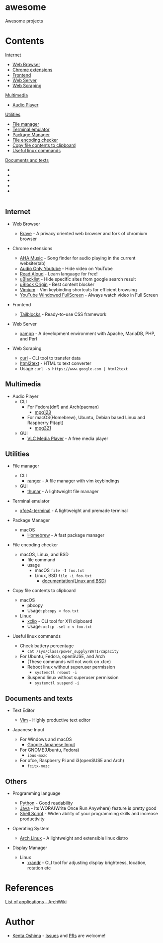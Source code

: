 # awesome
Awesome projects

# Contents
<a href="#Internet">Internet</a><br>
-  <a href="#Web Browser">Web Browser</a><br>
-  <a href="#Chrome extensions">Chrome extensions</a><br>
-  <a href="#Frontend">Frontend</a><br>
-  <a href="#Web Server">Web Server</a><br>
-  <a href="#Web Scraping">Web Scraping</a><br>

<a href="#Multimedia">Multimedia</a><br>
-  <a href="#Audio Player">Audio Player</a><br>

<a href="#Utilities">Utilities</a><br>
-  <a href="#File manager">File manager</a><br>
-  <a href="#Terminal emulator">Terminal emulator</a><br>
-  <a href="#Package Manager">Package Manager</a><br>
-  <a href="#File encoding checker">File encoding checker</a><br>
-  <a href="#Copy file contents to clipboard">Copy file contents to clipboard</a><br>
-  <a href="#Useful linux commands">Useful linux commands</a><br>

<a href="#Documents and texts">Documents and texts</a><br>
-  <a href="#"></a><br>
-  <a href="#"></a><br>
-  <a href="#"></a><br>
-  <a href="#"></a><br>
-  <a href="#"></a><br>
<a href="#Others"></a><br>



## Internet 
- Web Browser
  - [Brave](https://brave.com/) - A privacy oriented web browser and fork of chromium browser 
- Chrome extensions
  - [AHA Music](https://chrome.google.com/webstore/detail/aha-music-song-finder-for/dpacanjfikmhoddligfbehkpomnbgblf) - Song finder for audio playing in the current website(tab)
  - [Audio Only Youtube](https://chrome.google.com/webstore/detail/audio-only-youtube/pkocpiliahoaohbolmkelakpiphnllog) - Hide video on YouTube
  - [Read Aloud](https://chrome.google.com/webstore/detail/read-aloud-a-text-to-spee/hdhinadidafjejdhmfkjgnolgimiaplp) - Learn language for free!
  - [uBlacklist](https://chrome.google.com/webstore/detail/ublacklist/pncfbmialoiaghdehhbnbhkkgmjanfhe) - Hide specific sites from google search result
  - [uBlock Origin](https://chrome.google.com/webstore/detail/ublock-origin/cjpalhdlnbpafiamejdnhcphjbkeiagm) - Best content blocker
  - [Vimium](https://chrome.google.com/webstore/detail/vimium/dbepggeogbaibhgnhhndojpepiihcmeb) - Vim keybinding shortcuts for efficient browsing
  - [YouTube Windowed FullScreen](https://chrome.google.com/webstore/detail/youtube-windowed-fullscre/gkkmiofalnjagdcjheckamobghglpdpm) - Always watch video in Full Screen

- Frontend
  - [Tailblocks](https://tailblocks.cc/) - Ready-to-use CSS framework

- Web Server
  - [xampp](https://www.apachefriends.org/index.html) - A development environment with Apache, MariaDB, PHP, and Perl

- Web Scraping
  - [curl](https://curl.se/) - CLI tool to transfer data
  - [html2text](https://github.com/grobian/html2text) - HTML to text converter
  - Usage
    `curl -s https://www.google.com | html2text`

## Multimedia
- Audio Player
  - CLI
    - For Fedora(dnf) and Arch(pacman)
      - [mpg123](https://mpg123.de/)
    - For macOS(Homebrew), Ubuntu, Debian based Linux and Raspberry Pi(apt)
      - [mpg321](https://mpg321.sourceforge.net/)
  - GUI
    - [VLC Media Player](https://www.videolan.org/vlc/) - A free media player

## Utilities
- File manager
  - CLI
    - [ranger](https://github.com/ranger/ranger) - A file manager with vim keybindings
  - GUI
    - [thunar](https://github.com/xfce-mirror/thunar) - A lightweight file manager

- Terminal emulator
  - [xfce4-terminal](https://docs.xfce.org/apps/xfce4-terminal/start) - A lightweight and premade terminal

- Package Manager 
  - macOS 
    - [Homebrew](https://brew.sh/) - A fast package manager

- File encoding checker
  - macOS, Linux, and BSD
    - file command
    - usage
      - macOS `file -I foo.txt`
      - Linux, BSD `file -i foo.txt`
        - [documentation(Linux and BSD)](https://www.freebsd.org/cgi/man.cgi?query=file&manpath=FreeBSD+13.1-RELEASE+and+Ports)

- Copy file contents to clipboard
  - macOS
    - pbcopy
    - Usage: `pbcopy < foo.txt`
  - Linux
    - [xclip](https://github.com/astrand/xclip) - CLI tool for X11 clipboard
    - Usage: `xclip -sel c < foo.txt`

- Useful linux commands 
  - Check battery percentage
    - `cat /sys/class/power_supply/BAT1/capacity`
  - For Ubuntu, Fedora, openSUSE, and Arch
    - (These commands will not work on xfce)
    - Reboot linux without superuser permission
      - `systemctl reboot -i`
    - Suspend linux without superuser permission
      - `systemctl suspend -i`

## Documents and texts
- Text Editor
  - [Vim](https://www.vim.org/) - Highly productive text editor

- Japanese Input
  - For Windows and macOS
    - [Google Japanese Input](https://www.google.co.jp/ime/)
  - For GNOME(Ubuntu, Fedora)
    - `ibus-mozc`
  - For xfce, Raspberry Pi and i3(openSUSE and Arch)
    - `fcitx-mozc`

## Others
- Programming language
  - [Python](https://www.python.org/) - Good readability
  - [Java](https://www.java.com/en/) - Its WORA(Write Once Run Anywhere) feature is pretty good
  - [Shell Script](https://www.gnu.org/software/bash/) - Widen ability of your programming skills and increase productivity

- Operating System
  - [Arch Linux](https://archlinux.org/) - A lightweight and extensible linux distro

- Display Manager
  - Linux
    - [xrandr](https://github.com/freedesktop/xorg-xrandr) - CLI tool for adjusting display brightness, location, rotation etc

# References
[List of applications - ArchWiki](https://wiki.archlinux.org/title/List_of_applications)

# Author
- [Kenta Oshima](https://github.com/mxvish) - [Issues](https://github.com/mxvish/awesome/issues) and [PRs](https://github.com/mxvish/awesome/issues) are welcome!
